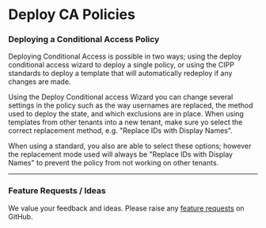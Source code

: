 # Deploy CA Policies

### Deploying a Conditional Access Policy

Deploying Conditional Access is possible in two ways; using the deploy conditional access wizard to deploy a single policy, or using the CIPP standards to deploy a template that will automatically redeploy if any changes are made.

Using the Deploy Conditional access Wizard you can change several settings in the policy such as the way usernames are replaced, the method used to deploy the state, and which exclusions are in place. When using templates from other tenants into a new tenant, make sure yo select the correct replacement method, e.g. "Replace IDs with Display Names".

When using a standard, you also are able to select these options; however the replacement mode used will always be "Replace IDs with Display Names" to prevent the policy from not working on other tenants.

***

### Feature Requests / Ideas

We value your feedback and ideas. Please raise any [feature requests](https://github.com/KelvinTegelaar/CIPP/issues/new?assignees=\&labels=enhancement%2Cno-priority\&projects=\&template=feature.yml\&title=%5BFeature+Request%5D%3A+) on GitHub.

